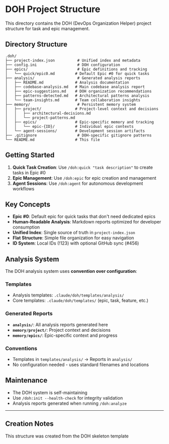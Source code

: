 # DOH Project Structure

This directory contains the DOH (DevOps Organization Helper) project structure for task and epic management.

## Directory Structure

```text
.doh/
├── project-index.json          # Unified index and metadata
├── config.ini                  # DOH configuration
├── epics/                      # Epic definitions and tracking
│   └── quick/epic0.md         # Default Epic #0 for quick tasks
├── analysis/                   # Generated analysis reports
│   ├── README.md              # Analysis documentation
│   ├── codebase-analysis.md   # Main codebase analysis report
│   ├── epic-suggestions.md    # DOH organization recommendations
│   ├── patterns-detected.md   # Architectural patterns analysis
│   └── team-insights.md       # Team collaboration insights
├── memory/                     # Persistent memory system
│   ├── project/               # Project-level context and decisions
│   │   ├── architectural-decisions.md
│   │   └── project-patterns.md
│   ├── epics/                 # Epic-specific memory and tracking
│   │   └── epic-{ID}/         # Individual epic contexts
│   └── agent-sessions/        # Development session artifacts
├── .gitignore                  # DOH-specific gitignore patterns
└── README.md                  # This file
```

## Getting Started

1. **Quick Task Creation**: Use `/doh:quick "task description"` to create tasks in Epic #0
2. **Epic Management**: Use `/doh:epic` for epic creation and management
3. **Agent Sessions**: Use `/doh:agent` for autonomous development workflows

## Key Concepts

- **Epic #0**: Default epic for quick tasks that don't need dedicated epics
- **Human-Readable Analysis**: Markdown reports optimized for developer consumption
- **Unified Index**: Single source of truth in `project-index.json`
- **Flat Structure**: Simple file organization for easy navigation
- **ID System**: Local IDs (!123) with optional GitHub sync (#456)

## Analysis System

The DOH analysis system uses **convention over configuration**:

### Templates

- Analysis templates: `.claude/doh/templates/analysis/`
- Core templates: `.claude/doh/templates/` (epic, task, feature, etc.)

### Generated Reports

- **`analysis/`**: All analysis reports generated here
- **`memory/project/`**: Project context and decisions
- **`memory/epics/`**: Epic-specific context and progress

### Conventions

- Templates in `templates/analysis/` → Reports in `analysis/`
- No configuration needed - uses standard filenames and locations

## Maintenance

- The DOH system is self-maintaining
- Use `/doh:init --health-check` for integrity validation
- Analysis reports generated when running `/doh:analyze`

---

## Creation Notes

This structure was created from the DOH skeleton template
